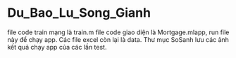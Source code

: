 # Du_Bao_Lu_Song_Gianh
file code train mạng là train.m
file code giao diện là Mortgage.mlapp, run file này để chạy app.
Các file excel còn lại là data.
Thư mục SoSanh lưu các ảnh kết quả chạy app của các lần test.
